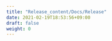 ```yaml
---
title: "Release_content/Docs/Release"
date: 2021-02-19T18:53:56+09:00
draft: false
weight: 0
---
```


